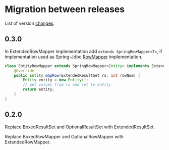 # Migration between releases

List of version [changes](CHANGES.md).

## 0.3.0

In ExtendedRowMapper implementation add `extends SpringRowMapper<T>`, if implementation used as Spring-Jdbc
[RowMapper](https://docs.spring.io/spring-framework/docs/current/javadoc-api/org/springframework/jdbc/core/RowMapper.html) 
implementation.

```java
class EntityRowMapper extends SpringRowMapper<Entity> implements ExtendedRowMapper<Entity> {
    @Override
    public Entity mapRow(ExtendedResultSet rs, int rowNum) {
        Entity entity = new Entity();
        // get values from rs and set to entity
        return entity;
    }
}
```

## 0.2.0

Replace BoxedResultSet and OptionalResultSet with ExtendedResultSet.

Replace BoxedRowMapper and OptionalRowMapper with ExtendedRowMapper.
